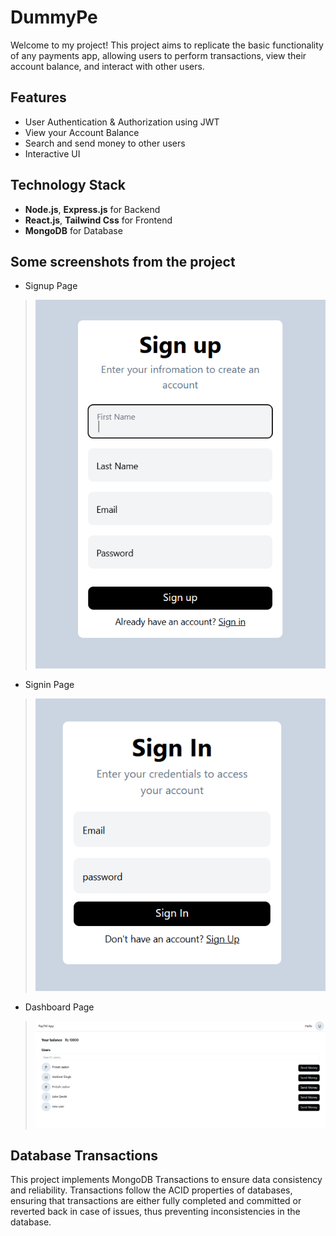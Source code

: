 # DummyPe

Welcome to my project! This project aims to replicate the basic functionality of any payments app, allowing users to perform transactions, view their account balance, and interact with other users.

## Features

* User Authentication & Authorization using JWT
* View your Account Balance
* Search and send money to other users
* Interactive UI 

## Technology Stack

* **Node.js**, **Express.js** for Backend
* **React.js**, **Tailwind Css** for Frontend
* **MongoDB** for Database

## Some screenshots from the project

* Signup Page
> ![This is an alt text.](./images/signup.png "SignUp")

* Signin Page

> ![This is an alt text.](./images/signin.png "SignIn")
* Dashboard Page

>  ![This is an alt text.](./images/dashboard.png "Dashboard")

## Database Transactions

This project implements MongoDB Transactions to ensure data consistency and reliability. Transactions follow the ACID properties of databases, ensuring that transactions are either fully completed and committed or reverted back in case of issues, thus preventing inconsistencies in the database.
